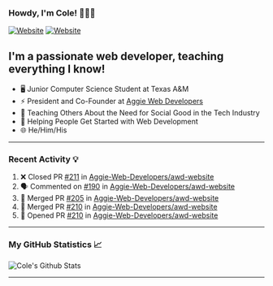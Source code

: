 ### Howdy, I'm Cole! 🤠🏳️‍🌈

[![Website](https://img.shields.io/website?label=aggiedevelopers.com&style=for-the-badge&url=https%3A%2F%2Faggiedevelopers.com)](https://aggiedevelopers.com)
[![Website](https://img.shields.io/website?label=coledc.com&style=for-the-badge&url=https%3A%2F%2Fcoledc.com)](https://coledc.com)

## I'm a passionate web developer, teaching everything I know!

- 🖥️ Junior Computer Science Student at Texas A&M
- ⚡ President and Co-Founder at [Aggie Web Developers](https://www.aggiedevelopers.com)
- 💙 Teaching Others About the Need for Social Good in the Tech Industry
- 🚀 Helping People Get Started with Web Development
- 🌐 He/Him/His

---

### Recent Activity 💡

<!--START_SECTION:activity-->

1. ❌ Closed PR [#211](https://github.com/Aggie-Web-Developers/awd-website/pull/211) in [Aggie-Web-Developers/awd-website](https://github.com/Aggie-Web-Developers/awd-website)
2. 🗣 Commented on [#190](https://github.com/Aggie-Web-Developers/awd-website/issues/190) in [Aggie-Web-Developers/awd-website](https://github.com/Aggie-Web-Developers/awd-website)
3. 🎉 Merged PR [#205](https://github.com/Aggie-Web-Developers/awd-website/pull/205) in [Aggie-Web-Developers/awd-website](https://github.com/Aggie-Web-Developers/awd-website)
4. 🎉 Merged PR [#210](https://github.com/Aggie-Web-Developers/awd-website/pull/210) in [Aggie-Web-Developers/awd-website](https://github.com/Aggie-Web-Developers/awd-website)
5. 💪 Opened PR [#210](https://github.com/Aggie-Web-Developers/awd-website/pull/210) in [Aggie-Web-Developers/awd-website](https://github.com/Aggie-Web-Developers/awd-website)
<!--END_SECTION:activity-->

---

### My GitHub Statistics 📈

<img alt="Cole's Github Stats" src="https://github-readme-stats.codestackr.vercel.app/api?username=cdconn00&show_icons=true&hide_border=true&theme=tokyonight&count_private=true" />

---
